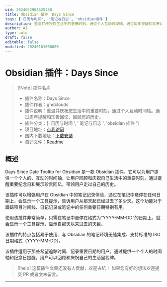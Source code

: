 ```yaml
---
uid: 2024052908525488
title: Obsidian 插件：Days Since
tags: ['日历与时间', '笔记与日志', 'obsidian插件']
description: 重温并庆祝您生活中的重要时刻，通过个人互动时间轴。通过周年提醒和珍贵回忆，回顾您的历史。
author: AI
type: auto
draft: false
editable: false
modified: 20240101000000
---
```


# Obsidian 插件：Days Since

> [!Note] 插件名片
> - 插件名称：Days Since
> - 插件作者：gndclouds
> - 插件说明：重温并庆祝您生活中的重要时刻，通过个人互动时间轴。通过周年提醒和珍贵回忆，回顾您的历史。
> - 插件分类：[' 日历与时间 ', ' 笔记与日志 ', 'obsidian 插件 ']
> - 项目地址：[点我访问](https://github.com/gndclouds/days-since-obsidian)
> - 国内下载地址：[下载安装](https://pkmer.cn/products/plugin/pluginMarket/?days-since)
> - 自述文件：[Readme](https://ghproxy.net/https://raw.githubusercontent.com/gndclouds/days-since-obsidian/main/README.md)

## 概述

Days Since Date Tooltip for Obsidian 是一款 Obsidian 插件，它可以为用户提供一个个人的、互动的时间轴，让用户回顾和庆祝自己生活中的重要时刻。通过提醒重要纪念日和展示珍贵回忆，带领用户走过自己的历史。

该插件可以增强用户在 Obsidian 中的笔记记录体验，通过在笔记中悬停在任何日期上，会显示一个工具提示，告诉用户从那天起已经过去了多少天。这个功能对于跟踪项目时间线、日记记录或笔记中的任何重要日期特别有用。

使用该插件非常简单，只需在笔记中悬停在格式为“YYYY-MM-DD”的日期上，就会显示一个工具提示，显示自那天以来过去的天数。

该插件的特点包括易于使用、与 Obsidian 的笔记环境无缝集成、支持标准的 ISO 日期格式（YYYY-MM-DD）。

该插件适用于那些希望追踪时间、记录重要日期的用户。通过提供一个个人的时间轴和纪念日提醒，用户可以回顾和庆祝自己的生活里程碑。

> [!help]
> 这篇插件文章还没有人贡献，欢迎占坑！
> 如果您有好的想法欢迎提交 PR 或者文末留言。

---



